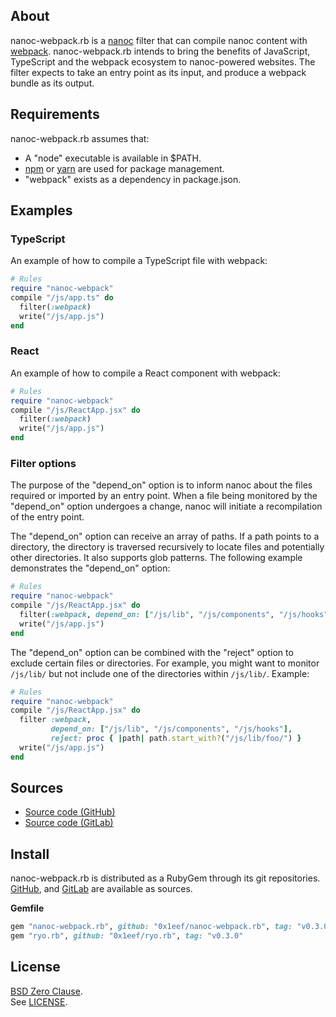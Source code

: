 ## About

nanoc-webpack.rb is a [nanoc](https://github.com/nanoc/nanoc#readme) filter
that can compile nanoc content with [webpack](https://webpack.js.org/).
nanoc-webpack.rb intends to bring the benefits of JavaScript, TypeScript and
the webpack ecosystem to nanoc-powered websites. The filter expects to take
an entry point as its input, and produce a webpack bundle as its output.

## Requirements

nanoc-webpack.rb assumes that:

* A "node" executable is available in $PATH.
* [npm](https://www.npmjs.com) or [yarn](https://yarnpkg.com/) are used for
  package management.
* "webpack" exists as a dependency in package.json.

## Examples

### TypeScript

An example of how to compile a TypeScript file with webpack:

``` ruby
# Rules
require "nanoc-webpack"
compile "/js/app.ts" do
  filter(:webpack)
  write("/js/app.js")
end
```
### React

An example of how to compile a React component with webpack:

```ruby
# Rules
require "nanoc-webpack"
compile "/js/ReactApp.jsx" do
  filter(:webpack)
  write("/js/app.js")
end
```

### Filter options

The purpose of the "depend_on" option is to inform nanoc about the
files required or imported by an entry point. When a file being 
monitored by the "depend_on" option undergoes a change, nanoc will 
initiate a recompilation of the entry point.

The "depend_on" option can receive an array of paths. If a path points
to a directory, the directory is traversed recursively to locate files
and potentially other directories. It also supports glob patterns.
The following example demonstrates the "depend_on" option:

```ruby
# Rules
require "nanoc-webpack"
compile "/js/ReactApp.jsx" do
  filter(:webpack, depend_on: ["/js/lib", "/js/components", "/js/hooks"])
  write("/js/app.js")
end
```

The "depend_on" option can be combined with the "reject" option to exclude
certain files or directories. For example, you might want to monitor `/js/lib/`
but not include one of the directories within `/js/lib/`. Example:

```ruby
# Rules
require "nanoc-webpack"
compile "/js/ReactApp.jsx" do
  filter :webpack,
         depend_on: ["/js/lib", "/js/components", "/js/hooks"],
         reject: proc { |path| path.start_with?("/js/lib/foo/") }
  write("/js/app.js")
end
```

## Sources

* [Source code (GitHub)](https://github.com/0x1eef/nanoc-webpack.rb)
* [Source code (GitLab)](https://gitlab.com/0x1eef/nanoc-webpack.rb)

## <a id='install'>Install</a>

nanoc-webpack.rb is distributed as a RubyGem through its git repositories. <br>
[GitHub](https://github.com/0x1eef/nanoc-webpack.rb),
and
[GitLab](https://gitlab.com/0x1eef/nanoc-webpack.rb)
are available as sources.

**Gemfile**

```ruby
gem "nanoc-webpack.rb", github: "0x1eef/nanoc-webpack.rb", tag: "v0.3.0"
gem "ryo.rb", github: "0x1eef/ryo.rb", tag: "v0.3.0"
```

## License

[BSD Zero Clause](https://choosealicense.com/licenses/0bsd/).
<br>
See [LICENSE](./LICENSE).
